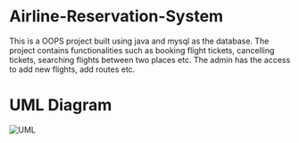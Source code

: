 # Airline-Reservation-System

This is a OOPS project built using java and mysql as the database. The project contains functionalities such as booking flight tickets, cancelling tickets, searching flights between two places etc. The admin has the access to add new flights, add routes etc. 


# UML Diagram

![UML](https://github.com/Tammineediavinash1999/Airline-Reservation-System/assets/101464722/7d999808-abe2-4e51-a450-bbd34f6f5ad3)
